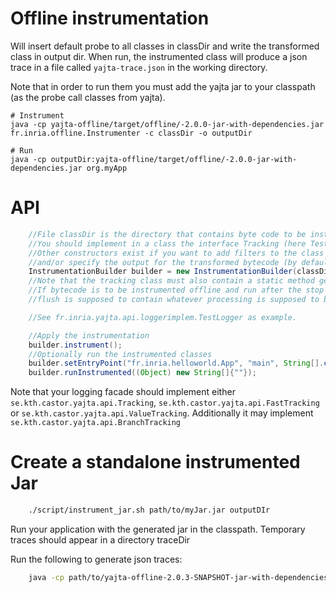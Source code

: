 # Offline instrumentation

Will insert default probe to all classes in classDir and write the transformed class in output dir.
When run, the instrumented class will produce a json trace in a file called `yajta-trace.json` in the working directory.

Note that in order to run them you must add the yajta jar to your classpath (as the probe call classes from yajta).

```
# Instrument
java -cp yajta-offline/target/offline/-2.0.0-jar-with-dependencies.jar fr.inria.offline.Instrumenter -c classDir -o outputDir

# Run
java -cp outputDir:yajta-offline/target/offline/-2.0.0-jar-with-dependencies.jar org.myApp
```

# API

```Java
    //File classDir is the directory that contains byte code to be instrumented
    //You should implement in a class the interface Tracking (here TestLogger does)
    //Other constructors exist if you want to add filters to the class to be instrumented 
    //and/or specify the output for the transformed bytecode (by default a temporary directory is created)
    InstrumentationBuilder builder = new InstrumentationBuilder(classDir, TestLogger.class);
    //Note that the tracking class must also contain a static method getInstance() that returns an instance of the logger.
    //If bytecode is to be instrumented offline and run after the stop of the jvm, this getInstance() method should also register a shutdown hook that will call flush()
    //flush is supposed to contain whatever processing is supposed to be done after all logs are collected.

    //See fr.inria.yajta.api.loggerimplem.TestLogger as example.

    //Apply the instrumentation
    builder.instrument();
    //Optionally run the instrumented classes
    builder.setEntryPoint("fr.inria.helloworld.App", "main", String[].class);
    builder.runInstrumented((Object) new String[]{""});
```

Note that your logging facade should implement either `se.kth.castor.yajta.api.Tracking`, `se.kth.castor.yajta.api.FastTracking` or `se.kth.castor.yajta.api.ValueTracking`. Additionally it may implement `se.kth.castor.yajta.api.BranchTracking`


# Create a standalone instrumented Jar

```bash
	./script/instrument_jar.sh path/to/myJar.jar outputDIr
```

Run your application with the generated jar in the classpath. Temporary traces should appear in a directory traceDir

Run the following to generate json traces:

```bash
	java -cp path/to/yajta-offline-2.0.3-SNAPSHOT-jar-with-dependencies.jar se.kth.castor.offline.RemoteUserReader -i traceDir -o trace.json -f
```
